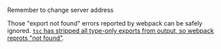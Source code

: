 Remember to change server address

Those "export not found" errors reported by webpack can be safely ignored.
[`tsc` has stripped all type-only exports from output, so webpack reprots "not found"](https://github.com/webpack/webpack/issues/7378).
